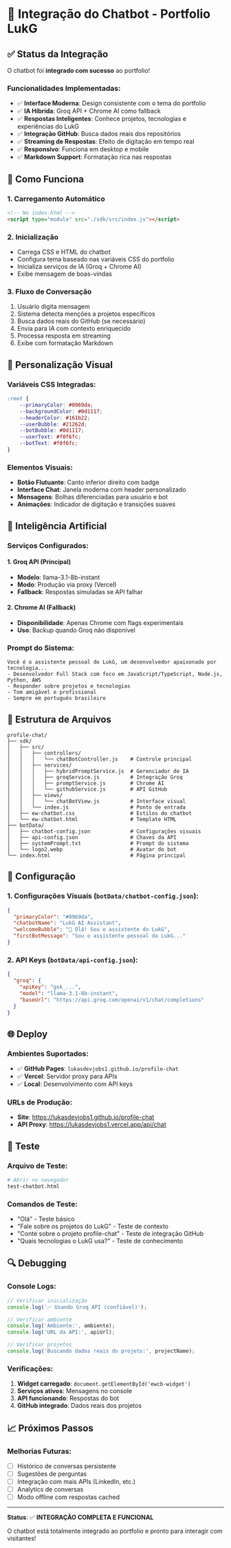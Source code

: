 # 🤖 Integração do Chatbot - Portfolio LukG

## ✅ Status da Integração

O chatbot foi **integrado com sucesso** ao portfolio! 

### Funcionalidades Implementadas:

- ✅ **Interface Moderna**: Design consistente com o tema do portfolio
- ✅ **IA Híbrida**: Groq API + Chrome AI como fallback
- ✅ **Respostas Inteligentes**: Conhece projetos, tecnologias e experiências do LukG
- ✅ **Integração GitHub**: Busca dados reais dos repositórios
- ✅ **Streaming de Respostas**: Efeito de digitação em tempo real
- ✅ **Responsivo**: Funciona em desktop e mobile
- ✅ **Markdown Support**: Formatação rica nas respostas

## 🚀 Como Funciona

### 1. Carregamento Automático
```html
<!-- No index.html -->
<script type="module" src="./sdk/src/index.js"></script>
```

### 2. Inicialização
- Carrega CSS e HTML do chatbot
- Configura tema baseado nas variáveis CSS do portfolio
- Inicializa serviços de IA (Groq + Chrome AI)
- Exibe mensagem de boas-vindas

### 3. Fluxo de Conversação
1. Usuário digita mensagem
2. Sistema detecta menções a projetos específicos
3. Busca dados reais do GitHub (se necessário)
4. Envia para IA com contexto enriquecido
5. Processa resposta em streaming
6. Exibe com formatação Markdown

## 🎨 Personalização Visual

### Variáveis CSS Integradas:
```css
:root {
    --primaryColor: #0969da;
    --backgroundColor: #0d1117;
    --headerColor: #161b22;
    --userBubble: #21262d;
    --botBubble: #0d1117;
    --userText: #f0f6fc;
    --botText: #f0f6fc;
}
```

### Elementos Visuais:
- **Botão Flutuante**: Canto inferior direito com badge
- **Interface Chat**: Janela moderna com header personalizado
- **Mensagens**: Bolhas diferenciadas para usuário e bot
- **Animações**: Indicador de digitação e transições suaves

## 🧠 Inteligência Artificial

### Serviços Configurados:

#### 1. Groq API (Principal)
- **Modelo**: llama-3.1-8b-instant
- **Modo**: Produção via proxy (Vercel)
- **Fallback**: Respostas simuladas se API falhar

#### 2. Chrome AI (Fallback)
- **Disponibilidade**: Apenas Chrome com flags experimentais
- **Uso**: Backup quando Groq não disponível

### Prompt do Sistema:
```
Você é o assistente pessoal do LukG, um desenvolvedor apaixonado por tecnologia...
- Desenvolvedor Full Stack com foco em JavaScript/TypeScript, Node.js, Python, AWS
- Responder sobre projetos e tecnologias
- Tom amigável e profissional
- Sempre em português brasileiro
```

## 📁 Estrutura de Arquivos

```
profile-chat/
├── sdk/
│   ├── src/
│   │   ├── controllers/
│   │   │   └── chatBotController.js    # Controle principal
│   │   ├── services/
│   │   │   ├── hybridPromptService.js  # Gerenciador de IA
│   │   │   ├── groqService.js          # Integração Groq
│   │   │   ├── promptService.js        # Chrome AI
│   │   │   └── githubService.js        # API GitHub
│   │   ├── views/
│   │   │   └── chatBotView.js          # Interface visual
│   │   └── index.js                    # Ponto de entrada
│   ├── ew-chatbot.css                  # Estilos do chatbot
│   └── ew-chatbot.html                 # Template HTML
├── botData/
│   ├── chatbot-config.json             # Configurações visuais
│   ├── api-config.json                 # Chaves da API
│   ├── systemPrompt.txt                # Prompt do sistema
│   └── logo2.webp                      # Avatar do bot
└── index.html                          # Página principal
```

## 🔧 Configuração

### 1. Configurações Visuais (`botData/chatbot-config.json`):
```json
{
  "primaryColor": "#0969da",
  "chatbotName": "LukG AI Assistant",
  "welcomeBubble": "👋 Olá! Sou o assistente do LukG",
  "firstBotMessage": "Sou o assistente pessoal do LukG..."
}
```

### 2. API Keys (`botData/api-config.json`):
```json
{
  "groq": {
    "apiKey": "gsk_...",
    "model": "llama-3.1-8b-instant",
    "baseUrl": "https://api.groq.com/openai/v1/chat/completions"
  }
}
```

## 🌐 Deploy

### Ambientes Suportados:
- ✅ **GitHub Pages**: `lukasdevjobs1.github.io/profile-chat`
- ✅ **Vercel**: Servidor proxy para APIs
- ✅ **Local**: Desenvolvimento com API keys

### URLs de Produção:
- **Site**: https://lukasdevjobs1.github.io/profile-chat
- **API Proxy**: https://lukasdevjobs1.vercel.app/api/chat

## 🧪 Teste

### Arquivo de Teste:
```bash
# Abrir no navegador
test-chatbot.html
```

### Comandos de Teste:
- "Olá" - Teste básico
- "Fale sobre os projetos do LukG" - Teste de contexto
- "Conte sobre o projeto profile-chat" - Teste de integração GitHub
- "Quais tecnologias o LukG usa?" - Teste de conhecimento

## 🔍 Debugging

### Console Logs:
```javascript
// Verificar inicialização
console.log('✅ Usando Groq API (confiável)');

// Verificar ambiente
console.log('Ambiente:', ambiente);
console.log('URL da API:', apiUrl);

// Verificar projetos
console.log('Buscando dados reais do projeto:', projectName);
```

### Verificações:
1. **Widget carregado**: `document.getElementById('ewcb-widget')`
2. **Serviços ativos**: Mensagens no console
3. **API funcionando**: Respostas do bot
4. **GitHub integrado**: Dados reais dos projetos

## 📈 Próximos Passos

### Melhorias Futuras:
- [ ] Histórico de conversas persistente
- [ ] Sugestões de perguntas
- [ ] Integração com mais APIs (LinkedIn, etc.)
- [ ] Analytics de conversas
- [ ] Modo offline com respostas cached

---

**Status**: ✅ **INTEGRAÇÃO COMPLETA E FUNCIONAL**

O chatbot está totalmente integrado ao portfolio e pronto para interagir com visitantes!